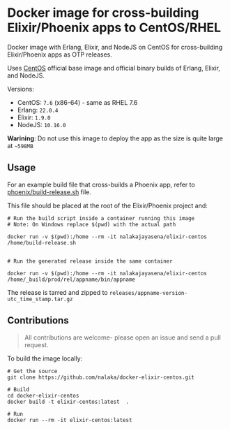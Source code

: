 # Docker image for cross-building Elixir/Phoenix apps to CentOS/RHEL

Docker image with Erlang, Elixir, and NodeJS on CentOS for cross-building Elixir/Phoenix apps as OTP releases.

Uses [CentOS](https://hub.docker.com/_/centos/) official base image and official binary 
builds of Erlang, Elixir, and NodeJS. 

Versions:

  - CentOS: `7.6` (x86-64) - same as RHEL 7.6
  - Erlang: `22.0.4`
  - Elixir: `1.9.0`
  - NodeJS: `10.16.0`

**Warining**: Do not use this image to deploy the app as the size is quite large at `~598MB`

## Usage

For an example build file that cross-builds a Phoenix app, refer to  [phoenix/build-release.sh](./phoenix/build-release.sh) file.

This file should be placed at the root of the Elixir/Phoenix project and:

```shell
# Run the build script inside a container running this image
# Note: On Windows replace $(pwd) with the actual path

docker run -v $(pwd):/home --rm -it nalakajayasena/elixir-centos /home/build-release.sh


# Run the generated release inside the same container

docker run -v $(pwd):/home --rm -it nalakajayasena/elixir-centos /home/_build/prod/rel/appname/bin/appname
```

The release is tarred and zipped to `releases/appname-version-utc_time_stamp.tar.gz`

## Contributions

> All contributions are welcome- please open an issue and send a pull request.

To build the image locally:

```shell
# Get the source
git clone https://github.com/nalaka/docker-elixir-centos.git

# Build
cd docker-elixir-centos
docker build -t elixir-centos:latest  . 

# Run
docker run --rm -it elixir-centos:latest
```
